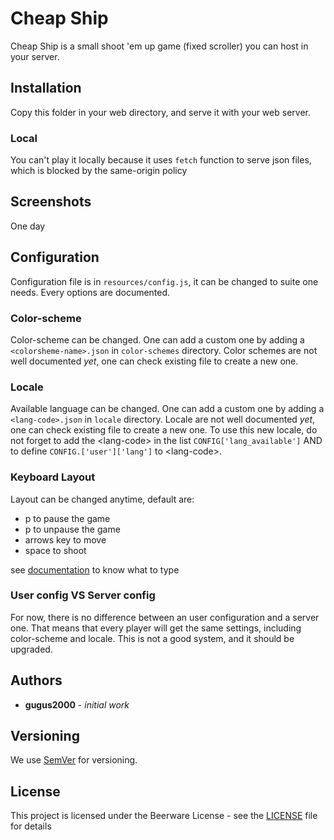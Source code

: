 # Cheap Ship

Cheap Ship is a small shoot 'em up game (fixed scroller) you can host in your server.

## Installation

Copy this folder in your web directory, and serve it with your web server.

### Local

You can't play it locally because it uses `fetch` function to serve json files, which is blocked by the same-origin policy

## Screenshots

One day

## Configuration

Configuration file is in `resources/config.js`, it can be changed to suite one needs. Every options are documented.

### Color-scheme

Color-scheme can be changed. One can add a custom one by adding a `<colorsheme-name>.json` in `color-schemes` directory. Color schemes are not well documented *yet*, one can check existing file to create a new one.

### Locale

Available language can be changed. One can add a custom one by adding a `<lang-code>.json` in `locale` directory. Locale are not well documented *yet*, one can check existing file to create a new one. To use this new locale, do not forget to add the \<lang-code\> in the list `CONFIG['lang_available']` AND to define `CONFIG.['user']['lang']` to \<lang-code\>.

### Keyboard Layout

Layout can be changed anytime, default are:
- p to pause the game
- p to unpause the game
- arrows key to move
- space to shoot

see [documentation](https://developer.mozilla.org/en-US/docs/Web/API/KeyboardEvent/key) to know what to type

### User config VS Server config

For now, there is no difference between an user configuration and a server one. That means that every player will get the same settings, including color-scheme and locale. This is not a good system, and it should be upgraded.

## Authors

* **gugus2000** - *initial work*

## Versioning

We use [SemVer](http://semver.org/) for versioning.

## License

This project is licensed under the Beerware License - see the [LICENSE](LICENSE) file for details
